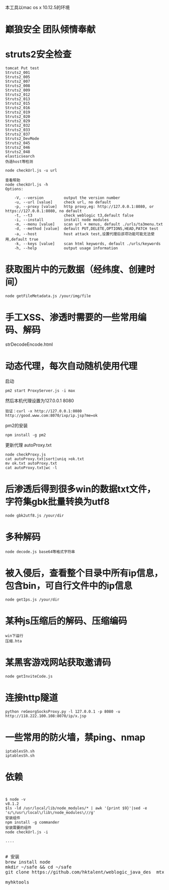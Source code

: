 本工具以mac os x 10.12.5的环境
# 巅狼安全 团队倾情奉献
# struts2安全检查
```
tomcat Put test
Struts2_001
Struts2_005
Struts2_007
Struts2_008
Struts2_009
Struts2_012
Struts2_013
Struts2_015
Struts2_016
Struts2_019
Struts2_020
Struts2_029
Struts2_032
Struts2_033
Struts2_037
Struts2_DevMode
Struts2_045
Struts2_046
Struts2_048
elasticsearch
伪造host等检测

node checkUrl.js -u url

查看帮助
node checkUrl.js -h
Options:

    -V, --version         output the version number
    -u, --url [value]     check url, no default
    -p, --proxy [value]   http proxy,eg: http://127.0.0.1:8080, or https://127.0.0.1:8080, no default
    -t, --t3              check weblogic t3,default false
    -i, --install         install node modules
    -m, --menu [value]    scan url + menus, default ./urls/ta3menu.txt
    -d, --method [value]  default PUT,DELETE,OPTIONS,HEAD,PATCH test
    -a, --host            host attack test,设置代理后该项功能可能无法使用,default true
    -k, --keys [value]    scan html keywords, default ./urls/keywords
    -h, --help            output usage information

```

# 获取图片中的元数据（经纬度、创建时间）
```
node getFileMetadata.js /your/img/file
```
# 手工XSS、渗透时需要的一些常用编码、解码
strDecodeEncode.html

# 动态代理，每次自动随机使用代理
启动
```
pm2 start ProxyServer.js -i max
```
然后本机代理设置为127.0.0.1  8080
```
验证：curl -x http://127.0.0.1:8080 http://good.www.com:8070/ixp/ip.jsp?me=ok
```
pm2的安装
```
npm install -g pm2
```
更新代理 autoProxy.txt
```
node checkProxy.js
cat autoProxy.txt|sort|uniq >ok.txt
mv ok.txt autoProxy.txt
cat autoProxy.txt|wc -l
```
# 后渗透后得到很多win的数据txt文件，字符集gbk批量转换为utf8
```
node gbk2utf8.js /your/dir
```
# 多种解码
```
node decode.js base64等格式字符串
```
# 被入侵后，查看整个目录中所有ip信息，包含bin，可自行文件中的ip信息
```
node getIps.js /your/dir
```
# 某种js压缩后的解码、压缩编码
``` 
win下运行
压缩.hta
```

# 某黑客游戏网站获取邀请码
``` 
node getInviteCode.js
``` 
# 连接http隧道
``` 
python reGeorgSocksProxy.py -l 127.0.0.1 -p 8080 -u http://118.222.100.108:8070/ip/x.jsp
``` 
# 一些常用的防火墙，禁ping、nmap
``` 
iptablesSh.sh
iptablesSh.sh
``` 


# 依赖
<pre>
<code>

$ node -v
v8.1.2
$ls -ld /usr/local/lib/node_modules/* | awk '{print $9}'|sed -e 's/\/usr\/local\/lib\/node_modules\///g'
安装组件
npm install -g commander
安装需要的组件
node checkUrl.js -i

....
</code>

# 安装
brew install node
mkdir ~/safe && cd ~/safe
git clone https://github.com/hktalent/weblogic_java_des  mtx_jfxl

myhktools
</pre>
